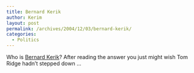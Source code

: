 ```yaml
---
title: Bernard Kerik
author: Kerim
layout: post
permalink: /archives/2004/12/03/bernard-kerik/
categories:
  - Politics
---
```

Who is <a href="http://www.washingtonmonthly.com/archives/individual/2004_12/005257.php" onclick="_gaq.push(['_trackEvent', 'outbound-article', 'http://www.washingtonmonthly.com/archives/individual/2004_12/005257.php', 'Bernard Kerik']);" >Bernard Kerik</a>? After reading the answer you just might wish Tom Ridge hadn&#8217;t stepped down &#8230;


